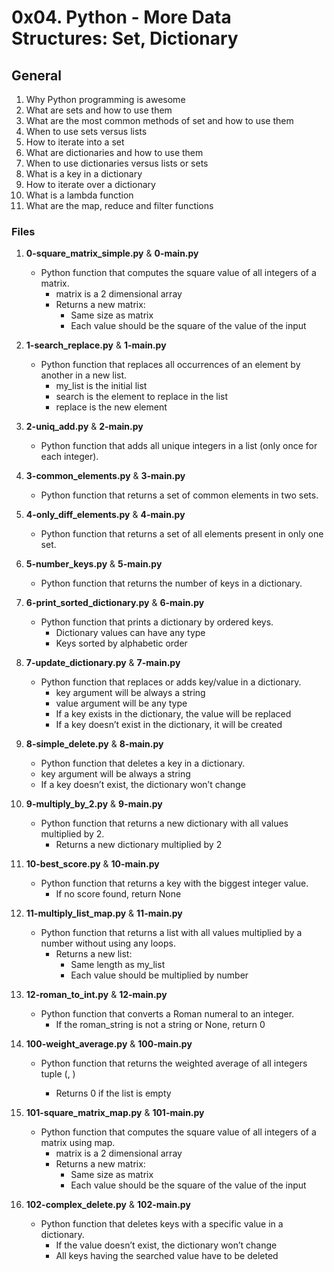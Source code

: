 # 0x04. Python - More Data Structures: Set, Dictionary

## General
1. Why Python programming is awesome
2. What are sets and how to use them
3. What are the most common methods of set and how to use them
4. When to use sets versus lists
5. How to iterate into a set
6. What are dictionaries and how to use them
7. When to use dictionaries versus lists or sets
8. What is a key in a dictionary
9. How to iterate over a dictionary
10. What is a lambda function
11. What are the map, reduce and filter functions

### Files
1. **0-square_matrix_simple.py** & **0-main.py**
   - Python function that computes the square value of all integers of a matrix.
     - matrix is a 2 dimensional array
     - Returns a new matrix:
       - Same size as matrix
       - Each value should be the square of the value of the input

2. **1-search_replace.py** & **1-main.py**
   - Python function that replaces all occurrences of an element by another in a new list.
     - my_list is the initial list
     - search is the element to replace in the list
     - replace is the new element

3. **2-uniq_add.py** & **2-main.py**
   - Python function that adds all unique integers in a list (only once for each integer).

4. **3-common_elements.py** & **3-main.py**
   - Python function that returns a set of common elements in two sets.

5. **4-only_diff_elements.py** & **4-main.py**
   - Python function that returns a set of all elements present in only one set.

6. **5-number_keys.py** & **5-main.py**
   - Python function that returns the number of keys in a dictionary.

7. **6-print_sorted_dictionary.py** & **6-main.py**
   - Python function that prints a dictionary by ordered keys.
     - Dictionary values can have any type
     - Keys sorted by alphabetic order

8. **7-update_dictionary.py** & **7-main.py**
   - Python function that replaces or adds key/value in a dictionary.
     - key argument will be always a string
     - value argument will be any type
     - If a key exists in the dictionary, the value will be replaced
     - If a key doesn’t exist in the dictionary, it will be created

9. **8-simple_delete.py** & **8-main.py**
   - Python function that deletes a key in a dictionary.
   - key argument will be always a string
   - If a key doesn’t exist, the dictionary won’t change

10. **9-multiply_by_2.py** & **9-main.py**
    - Python function that returns a new dictionary with all values multiplied by 2.
      - Returns a new dictionary multiplied by 2

11. **10-best_score.py** & **10-main.py**
    - Python function that returns a key with the biggest integer value.
      - If no score found, return None

12. **11-multiply_list_map.py** & **11-main.py**
    - Python function that returns a list with all values multiplied by a number without using any loops.
      - Returns a new list:
        - Same length as my_list
        - Each value should be multiplied by number

13. **12-roman_to_int.py** & **12-main.py**
    - Python function that converts a Roman numeral to an integer.
      - If the roman_string is not a string or None, return 0

14. **100-weight_average.py** & **100-main.py**
    - Python function that returns the weighted average of all integers tuple (<score>, <weight>)
      - Returns 0 if the list is empty

15. **101-square_matrix_map.py** & **101-main.py**
    - Python function that computes the square value of all integers of a matrix using map.
      - matrix is a 2 dimensional array
      - Returns a new matrix:
        - Same size as matrix
        - Each value should be the square of the value of the input

16. **102-complex_delete.py** & **102-main.py**
    - Python function that deletes keys with a specific value in a dictionary.
      - If the value doesn’t exist, the dictionary won’t change
      - All keys having the searched value have to be deleted

